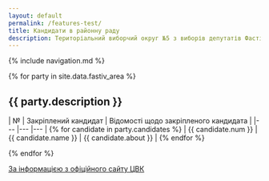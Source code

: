 ```yaml
---
layout: default
permalink: /features-test/
title: Кандидати в районну раду
description: Територіальний виборчий округ №5 з виборів депутатів Фастівської районної ради
---
```


{% include navigation.md %}

{% for party in site.data.fastiv_area %}

## {{ party.description }}

| № | Закріплений кандидат | Відомості щодо закріпленого кандидата |
|--- |--- |--- | {% for candidate in party.candidates %}
| {{ candidate.num }} | {{ candidate.name }} | {{ candidate.about }} | {% endfor %}   

{% endfor %}


[За інформацією з офіційного сайту ЦВК](https://www.cvk.gov.ua/pls/vm2020/pvm066pt001f01=695pt00_t001f01=695pid102=63591pf7691=63591pt004f01=5rej=0.html)
